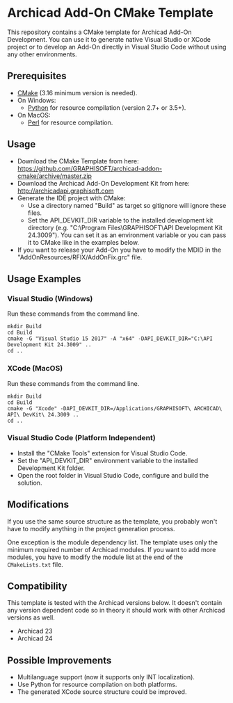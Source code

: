 # Archicad Add-On CMake Template

This repository contains a CMake template for Archicad Add-On Development. You can use it to generate native Visual Studio or XCode project or to develop an Add-On directly in Visual Studio Code without using any other environments.

## Prerequisites

- [CMake](https://cmake.org) (3.16 minimum version is needed).
- On Windows:
  - [Python](https://www.python.org) for resource compilation (version 2.7+ or 3.5+).
- On MacOS:
  - [Perl](https://www.perl.org) for resource compilation.

## Usage

- Download the CMake Template from here: https://github.com/GRAPHISOFT/archicad-addon-cmake/archive/master.zip
- Download the Archicad Add-On Development Kit from here: http://archicadapi.graphisoft.com
- Generate the IDE project with CMake:
  - Use a directory named "Build" as target so gitignore will ignore these files.
  - Set the API_DEVKIT_DIR variable to the installed development kit directory (e.g. "C:\Program Files\GRAPHISOFT\API Development Kit 24.3009"). You can set it as an environment variable or you can pass it to CMake like in the examples below.
- If you want to release your Add-On you have to modify the MDID in the "AddOnResources/RFIX/AddOnFix.grc" file.

## Usage Examples

### Visual Studio (Windows)

Run these commands from the command line.

```
mkdir Build
cd Build
cmake -G "Visual Studio 15 2017" -A "x64" -DAPI_DEVKIT_DIR="C:\API Development Kit 24.3009" ..
cd ..
```

### XCode (MacOS)

Run these commands from the command line.

```
mkdir Build
cd Build
cmake -G "Xcode" -DAPI_DEVKIT_DIR=/Applications/GRAPHISOFT\ ARCHICAD\ API\ DevKit\ 24.3009 ..
cd ..
```

### Visual Studio Code (Platform Independent)

- Install the "CMake Tools" extension for Visual Studio Code.
- Set the "API_DEVKIT_DIR" environment variable to the installed Development Kit folder.
- Open the root folder in Visual Studio Code, configure and build the solution.

## Modifications

If you use the same source structure as the template, you probably won't have to modify anything in the project generation process.

One exception is the module dependency list. The template uses only the minimum required number of Archicad modules. If you want to add more modules, you have to modify the module list at the end of the `CMakeLists.txt` file.

## Compatibility

This template is tested with the Archicad versions below. It doesn't contain any version dependent code so in theory it should work with other Archicad versions as well.
- Archicad 23
- Archicad 24

## Possible Improvements

- Multilanguage support (now it supports only INT localization).
- Use Python for resource compilation on both platforms.
- The generated XCode source structure could be improved.
